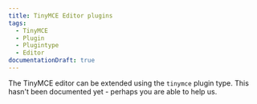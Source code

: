 ```yaml
---
title: TinyMCE Editor plugins
tags:
  - TinyMCE
  - Plugin
  - Plugintype
  - Editor
documentationDraft: true
---
```


The TinyMCE editor can be extended using the `tinymce` plugin type. This hasn't been documented yet - perhaps you are able to help us.
